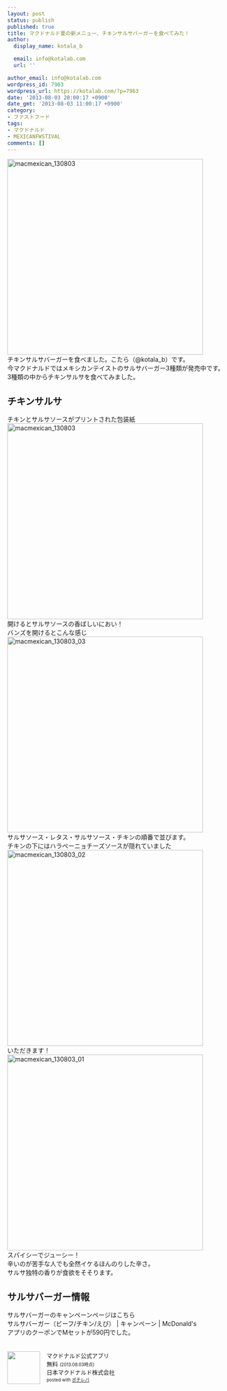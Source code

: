 ```yaml
---
layout: post
status: publish
published: true
title: マクドナルド夏の新メニュー、チキンサルサバーガーを食べてみた！
author:
  display_name: kotala_b

  email: info@kotalab.com
  url: ''

author_email: info@kotalab.com
wordpress_id: 7963
wordpress_url: https://kotalab.com/?p=7963
date: '2013-08-03 20:00:17 +0900'
date_gmt: '2013-08-03 11:00:17 +0900'
category:
- ファストフード
tags:
- マクドナルド
- MEXICANFWSTIVAL
comments: []
---
```

<p><img src="https://kotalab.com/wp-content/uploads/macmexican_130803-448x448.jpg" alt="macmexican_130803" width="448" height="448" class="alignnone size-large wp-image-7967" /><br />
チキンサルサバーガーを食べました。こたら（@kotala_b）です。<br />
今マクドナルドではメキシカンテイストのサルサバーガー3種類が発売中です。<br />
3種類の中からチキンサルサを食べてみました。<br />
</p>
<!--more-->
<h2>チキンサルサ</h2>
<p>チキンとサルサソースがプリントされた包装紙<br />
<img src="https://kotalab.com/wp-content/uploads/macmexican_130803-448x448.jpg" alt="macmexican_130803" width="448" height="448" class="alignnone size-large wp-image-7967" /><br />
開けるとサルサソースの香ばしいにおい！<br />
バンズを開けるとこんな感じ<br />
<img src="https://kotalab.com/wp-content/uploads/macmexican_130803_03-448x448.jpg" alt="macmexican_130803_03" width="448" height="448" class="alignnone size-large wp-image-7965" /><br />
サルサソース・レタス・サルサソース・チキンの順番で並びます。<br />
チキンの下にはハラペーニョチーズソースが隠れていました<br />
<img src="https://kotalab.com/wp-content/uploads/macmexican_130803_02-448x448.jpg" alt="macmexican_130803_02" width="448" height="448" class="alignnone size-large wp-image-7964" /><br />
いただきます！<br />
<img src="https://kotalab.com/wp-content/uploads/macmexican_130803_01-448x448.jpg" alt="macmexican_130803_01" width="448" height="448" class="alignnone size-large wp-image-7966" /><br />
スパイシーでジューシー！<br />
辛いのが苦手な人でも全然イケるほんのりした辛さ。<br />
サルサ独特の香りが食欲をそそります。</p>
<h2>サルサバーガー情報</h2>
<p>サルサバーガーのキャンペーンページはこちら<br />
<span class="removed_link" title="www.mcdonalds.co.jp/campaign/salsa/">サルサバーガー（ビーフ/チキン/えび） | キャンペーン | McDonald's</span><br />
アプリのクーポンでMセットが590円でした。</p>
<div class="pochireba" style="text-align:left;font-size:small;padding:20px 0;/zoom: 1;overflow: hidden;"><span class="removed_link" title="click.linksynergy.com/fs-bin/click?id=d2yYUp776R4&amp;subid=&amp;offerid=94348.1&amp;type=3&amp;tmpid=3910&amp;RD_PARM1=https%253A%252F%252Fitunes.apple.com%252Fjp%252Fapp%252Fmakudonarudo-gong-shiapuri%252Fid413618155%253Fmt%253D8%2526uo%253D4"><img src="http://a398.phobos.apple.com/us/r1000/041/Purple4/v4/9b/97/6e/9b976e75-55fe-4455-6519-5b6a3f6f5842/mzl.opnketwd.png" width="75" height="75" style="float:left;margin:0 15px 0 0;width:75px;height:75px;" class="pochi_img" ></span>
<div class="pochi_info" style="text-align:left;/zoom: 1;overflow: hidden;">
<div class="pochi_name"><span class="removed_link" title="click.linksynergy.com/fs-bin/click?id=d2yYUp776R4&amp;subid=&amp;offerid=94348.1&amp;type=3&amp;tmpid=3910&amp;RD_PARM1=https%253A%252F%252Fitunes.apple.com%252Fjp%252Fapp%252Fmakudonarudo-gong-shiapuri%252Fid413618155%253Fmt%253D8%2526uo%253D4">マクドナルド公式アプリ</span></div>
<div class="pochi_price" style="display:inline;">無料</div>
<div class="pochi_time" style="font-size:x-small;display:inline;">(2013.08.03時点)</div>
<div class="pochi_seller"><span class="removed_link" title="click.linksynergy.com/fs-bin/click?id=d2yYUp776R4&amp;subid=&amp;offerid=94348.1&amp;type=3&amp;tmpid=3910&amp;RD_PARM1=https%253A%252F%252Fitunes.apple.com%252Fjp%252Fartist%252Fri-benmakudonarudo-zhu-shi%252Fid413618158%253Fuo%253D4">日本マクドナルド株式会社</span></div>
<div class="pochi_post" style="font-size:x-small;">posted with <a href="https://pochireba.com">ポチレバ</a></div>
</div>
<div class="pochireba-footer" style="clear: left"></div>
</div>
